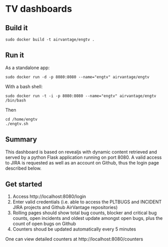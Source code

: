 TV dashboards
=============

Build it
-----

    sudo docker build -t airvantage/engtv .

Run it
-----

As a standalone app:

    sudo docker run -d -p 8080:8080 --name="engtv" airvantage/engtv

With a bash shell:

    sudo docker run -t -i -p 8080:8080 --name="engtv" airvantage/engtv /bin/bash

Then

    cd /home/engtv
    ./engtv.sh

Summary
-------

This dashboard is based on revealjs with dynamic content retrieved and served by a python Flask application running on port 8080.
A valid access to JIRA is requested as well as an account on Github, thus the login page described below.

Get started
-----------

1. Access http://localhost:8080/login
2. Enter valid credentials (i.e. able to access the PLTBUGS and INCIDENT JIRA projects and Github AirVantage repositories)
3. Rolling pages should show total bug counts, blocker and critical bug counts, open incidents and oldest update amongst open bugs, plus the count of open bugs on Github
4. Counters shoud be updated automatically every 5 minutes

One can view detailed counters at http://localhost:8080/counters
